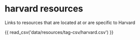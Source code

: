 # harvard resources

Links to resources that are located at or are specific to Harvard

{{ read_csv('data/resources/tag-csv/harvard.csv') }}